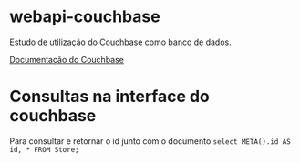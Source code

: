 # webapi-couchbase
Estudo de utilização do Couchbase como banco de dados.

[Documentação do Couchbase](https://docs.couchbase.com/dotnet-sdk/current/hello-world/start-using-sdk.html)

# Consultas na interface do couchbase
Para consultar e retornar o id junto com o documento
`select META().id AS id, * FROM Store;`